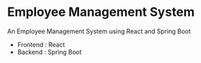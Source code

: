 # Employee Management System

An Employee Management System using React and Spring Boot

- Frontend : React
- Backend : Spring Boot
